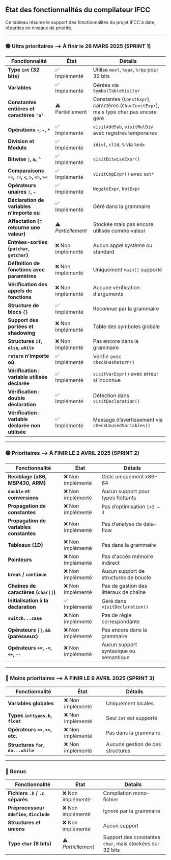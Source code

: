 ## État des fonctionnalités du compilateur IFCC

Ce tableau résume le support des fonctionnalités du projet IFCC à date, réparties en niveaux de priorité.

---

### 🟢 Ultra prioritaires --> À finir le 26 MARS 2025 (SPRINT 1)

| Fonctionnalité | État | Détails |
|----------------|------|---------|
| **Type `int` (32 bits)** | ✅ Implémenté | Utilise `movl`, `%eax`, `%rbp` pour 32 bits |
| **Variables** | ✅ Implémenté | Gérées via `SymbolTableVisitor` |
| **Constantes entières et caractères `'a'`** | ⚠️ Partiellement| Constantes (`ConstExpr`), caractères (`CharConstExpr`), mais type char pas encore géré |
| **Opérations `+`, `-`, `*`** | ✅ Implémenté | `visitAddSub`, `visitMulDiv` avec registres temporaires |
| **Division et Modulo** | ✅ Implémenté | `idivl`, `cltd`, `%` via `%edx` |
| **Bitwise `\|`, `&`, `^`** | ✅ Implémenté | `visitBitwiseExpr()` |
| **Comparaisons `==`, `!=`, `<`, `>`, `<=`, `>=`** | ✅ Implémenté | `visitCmpExpr()` avec `set*` |
| **Opérateurs unaires `!`, `-`** | ✅ Implémenté | `NegateExpr`, `NotExpr` |
| **Déclaration de variables n'importe où** | ✅ Implémenté | Géré dans la grammaire |
| **Affectation (= retourne une valeur)** | ⚠️ *Partiellement* | Stockée mais pas encore utilisée comme valeur |
| **Entrées-sorties (`putchar`, `getchar`)** | ❌ Non implémenté | Aucun appel système ou standard |
| **Définition de fonctions avec paramètres** | ❌ Non implémenté | Uniquement `main()` supporté |
| **Vérification des appels de fonctions** | ❌ Non implémenté | Aucune vérification d'arguments |
| **Structure de blocs `{}`** | ✅ Implémenté | Reconnue par la grammaire |
| **Support des portées et shadowing** | ❌ Non implémenté | Table des symboles globale |
| **Structures `if`, `else`, `while`** | ❌ Non implémenté | Pas encore dans la grammaire |
| **`return` n'importe où** | ✅ Implémenté | Vérifié avec `checkHasReturn()` |
| **Vérification : variable utilisée déclarée** | ✅ Implémenté | `visitVarExpr()` avec erreur si inconnue |
| **Vérification : double déclaration** | ✅ Implémenté | Détection dans `visitDeclaration()` |
| **Vérification : variable déclarée non utilisée** | ✅ Implémenté | Message d’avertissement via `checkUnusedVariables()` |

---

### 🟡 Prioritaires --> À FINIR LE 2 AVRIL 2025 (SPRINT 2)

| Fonctionnalité | État | Détails |
|----------------|------|---------|
| **Reciblage (x86, MSP430, ARM)** | ❌ Non implémenté | Cible uniquement x86-64 |
| **`double` et conversions** | ❌ Non implémenté | Aucun support pour types flottants |
| **Propagation de constantes** | ❌ Non implémenté | Pas d’optimisation `1+2 → 3` |
| **Propagation de variables constantes** | ❌ Non implémenté | Pas d’analyse de data-flow |
| **Tableaux (1D)** | ❌ Non implémenté | Pas dans la grammaire |
| **Pointeurs** | ❌ Non implémenté | Pas d'accès mémoire indirect |
| **`break` / `continue`** | ❌ Non implémenté | Aucun support de structures de boucle |
| **Chaînes de caractères (`char[]`)** | ❌ Non implémenté | Pas de gestion des littéraux de chaîne |
| **Initialisation à la déclaration** | ✅ Implémenté | Géré dans `visitDeclaration()` |
| **`switch...case`** | ❌ Non implémenté | Pas de règle correspondante |
| **Opérateurs `\|\|`, `&&` (paresseux)** | ❌ Non implémenté | Pas encore dans la grammaire |
| **Opérateurs `+=`, `-=`, `++`, `--`** | ❌ Non implémenté | Aucun support syntaxique ou sémantique |

---

### 🔵 Moins prioritaires --> À FINIR LE 9 AVRIL 2025 (SPRINT 3)

| Fonctionnalité | État | Détails |
|----------------|------|---------|
| **Variables globales** | ❌ Non implémenté | Uniquement locales |
| **Types `inttypes.h`, `float`** | ❌ Non implémenté | Seul `int` est supporté |
| **Opérateurs `<<`, `>>`, etc.** | ❌ Non implémenté | Pas dans la grammaire |
| **Structures `for`, `do...while`** | ❌ Non implémenté | Aucune gestion de ces structures |

---

### 🌟 Bonus

| Fonctionnalité | État | Détails |
|----------------|------|---------|
| **Fichiers `.h` / `.c` séparés** | ❌ Non implémenté | Compilation mono-fichier |
| **Préprocesseur `#define`, `#include`** | ❌ Non implémenté | Ignoré par la grammaire |
| **Structures et unions** | ❌ Non implémenté | Aucun support |
| **Type `char` (8 bits)** | ⚠️ *Partiellement* | Support des constantes `char`, mais stockées sur 32 bits |


